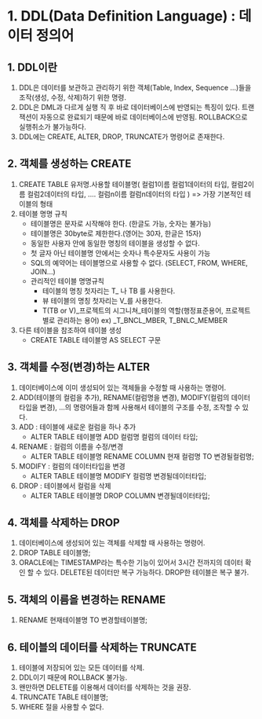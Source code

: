 # 1. DDL(Data Definition Language) : 데이터 정의어 
## 1. DDL이란
1. DDL은 데이터를 보관하고 관리하기 위한 객체(Table, Index, Sequence ...)들을 조작(생성, 수정, 삭제)하기 위한 명령.
2. DDL은 DML과 다르게 실행 직 후 바로 데이터베이스에 반영되는 특징이 있다. 트랜잭션이 자동으로 완료되기 때문에 바로 데이터베이스에 반영됨. 
   ROLLBACK으로 실행취소가 불가능하다. 
3. DDL에는 CREATE, ALTER, DROP, TRUNCATE가 명령어로 존재한다.

## 2. 객체를 생성하는 CREATE
1. CREATE TABLE 유저명.사용할 테이블명(
    컬럼1이름 컬럼1데이터의 타입, 
    컬럼2이름 컬럼2데이터의 타입,
    ....
    컬럼n이름 컬럼n데이터의 타입
) => 가장 기본적인 테이블의 형태 
2. 테이블 명명 규칙
    - 테이블명은 문자로 시작해야 한다. (한글도 가능, 숫자는 불가능)
    - 테이블명은 30byte로 제한한다.(영어는 30자, 한글은 15자) 
    - 동일한 사용자 안에 동일한 명칭의 테이블을 생성할 수 없다. 
    - 첫 글자 아닌 테이블명 안에서는 숫자나 특수문자도 사용이 가능
    - SQL의 예약어는 테이블명으로 사용할 수 없다. (SELECT, FROM, WHERE, JOIN...)
    - 관리적인 테이블 명명규칙
        - 테이블의 명칭 첫자리는 T_ 나 TB 를 사용한다. 
        - 뷰 테이블의 명칭 첫자리는 V_를 사용한다. 
        - T(TB or V)_프로젝트의 시그니쳐_테이블의 역할(행정표준용어, 프로젝트별로 관리하는 용어)
            ex) _T_BNCL_MBER, T_BNLC_MEMBER
3. 다른 테이블을 참조하여 테이블 생성
    - CREATE TABLE 테이블명
        AS SELECT 구문

## 3. 객체를 수정(변경)하는 ALTER
1. 데이터베이스에 이미 생성되어 있는 객체들을 수정할 때 사용하는 명령어. 
2. ADD(테이블의 컬럼을 추가), RENAME(컬럼명을 변경), MODIFY(컬럼의 데이터타입을 변경), ...의 명령어들과 함께 사용해서 테이블의 구조를 수정,
    조작할 수 있다.
3. ADD : 테이블에 새로운 컬럼을 하나 추가
    - ALTER TABLE 테이블명
        ADD 컬럼명 컬럼의 데이터 타입; 
4. RENAME : 컬럼의 이름을 수정/변경 
    - ALTER TABLE 테이블명
            RENAME COLUMN 현재 컬럼명 TO 변경될컬럼명;
5. MODIFY : 컬럼의 데이터타입을 변경 
    - ALTER TABLE 테이블명
            MODIFY 컬럼명 변경될데이터타입;
6. DROP : 테이블에서 컬럼을 삭제
    - ALTER TABLE 테이블명
            DROP COLUMN 변경될데이터타입;

## 4. 객체를 삭제하는 DROP
1. 데이터베이스에 생성되어 있는 객체를 삭제할 때 사용하는 명령어.
2. DROP TABLE 테이블명; 
3. ORACLE에는 TIMESTAMP라는 특수한 기능이 있어서 3시간 전까지의 데이터 확인 할 수 있다. DELETE된 데이터만 복구 가능하다. 
    DROP한 테이블은 복구 불가.

## 5. 객체의 이름을 변경하는 RENAME
1. RENAME 현재테이블명 TO 변경할테이블명;

## 6. 테이블의 데이터를 삭제하는 TRUNCATE
1. 테이블에 저장되어 있는 모든 데이터를 삭제.
2. DDL이기 때문에 ROLLBACK 불가능.
3. 왠만하면 DELETE를 이용해서 데이터를 삭제하는 것을 권장.
4. TRUNCATE TABLE 테이블명;
5. WHERE 절을 사용할 수 없다. 



